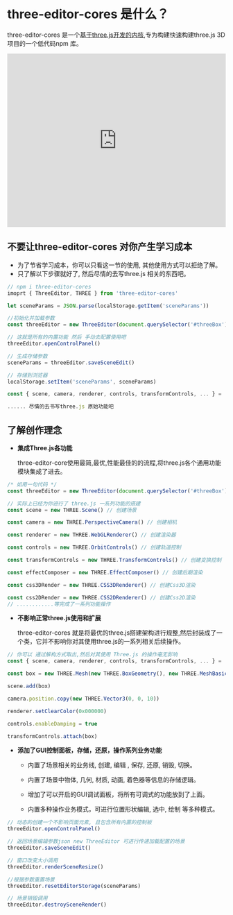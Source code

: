 # three-editor-cores 是什么？

three-editor-cores 是一个[基于three.js开发的内核](https://www.npmjs.com/package/three-editor-cores),专为构建快速构建three.js 3D 项目的一个低代码npm 库。

<iframe src="https://z2586300277.github.io/three-editor/dist/#/codeMirror?example_path=threeEditor&example_active=0&key=loadParams" frameborder="0" width="100%" height="400px"></iframe>

## 不要让three-editor-cores 对你产生学习成本
  - 为了节省学习成本，你可以只看这一节的使用, 其他使用方式可以拒绝了解。
  - 只了解以下步骤就好了, 然后尽情的去写three.js 相关的东西吧。
```js
// npm i three-editor-cores
imoprt { ThreeEditor, THREE } from 'three-editor-cores'

let sceneParams = JSON.parse(localStorage.getItem('sceneParams'))

//初始化并加载参数
const threeEditor = new ThreeEditor(document.querySelector('#threeBox'), { sceneParams }) 

// 这就是所有的内置功能 然后 手动去配置使用吧
threeEditor.openControlPanel() 

// 生成存储参数
sceneParams = threeEditor.saveSceneEdit() 

// 存储到浏览器
localStorage.setItem('sceneParams', sceneParams)

const { scene, camera, renderer, controls, transformControls, ... } =  threeEditor

...... 尽情的去书写three.js 原始功能吧

```

## 了解创作理念

- **集成Three.js各功能**

  three-editor-core使用最简,最优,性能最佳的的流程,将three.js各个通用功能模块集成了进去。

```js
/* 如用一句代码 */
const threeEditor = new ThreeEditor(document.querySelector('#threeBox'))

// 实际上已经为你进行了 three.js 一系列功能的搭建
const scene = new THREE.Scene() // 创建场景

const camera = new THREE.PerspectiveCamera() // 创建相机

const renderer = new THREE.WebGLRenderer() // 创建渲染器

const controls = new THREE.OrbitControls() // 创建轨道控制

const transformControls = new THREE.TransformControls() // 创建变换控制

const effectComposer = new THREE.EffectComposer() // 创建后期渲染

const css3DRender = new THREE.CSS3DRenderer() // 创建Css3D渲染

const css2DRender = new THREE.CSS2DRenderer() // 创建Css2D渲染
// ............等完成了一系列功能操作
```

- **不影响正常three.js使用和扩展**

  three-editor-cores 就是将最优的three.js搭建架构进行规整,然后封装成了一个类，它并不影响你对其使用three.js的一系列相关后续操作。

```js
// 你可以 通过解构方式取出,然后对其使用 Three.js 的操作毫无影响
const { scene, camera, renderer, controls, transformControls, ... } =  threeEditor

const box = new THREE.Mesh(new THREE.BoxGeometry(), new THREE.MeshBasicMaterial())

scene.add(box)

camera.position.copy(new THREE.Vector3(0, 0, 10))

renderer.setClearColor(0x000000)

controls.enableDamping = true

transformControls.attach(box)

```
- **添加了GUI控制面板，存储，还原，操作系列业务功能**

  - 内置了场景相关的业务线, 创建, 编辑 , 保存, 还原, 销毁, 切换。

  - 内置了场景中物体, 几何, 材质, 动画, 着色器等信息的存储逻辑。

  - 增加了可以开启的GUI调试面板，将所有可调式的功能放到了上面。

  - 内置多种操作业务模式，可进行位置形状编辑, 选中, 绘制 等多种模式。

```js
// 动态的创建一个不影响页面元素, 且包含所有内置的控制板
threeEditor.openControlPanel()  

// 返回场景编辑参数json new ThreeEditor 可进行传递加载配置的场景
threeEditor.saveSceneEdit() 

// 窗口改变大小调用
threeEditor.renderSceneResize() 

//根据参数重置场景
threeEditor.resetEditorStorage(sceneParams) 

// 场景销毁调用
threeEditor.destroySceneRender() 

```